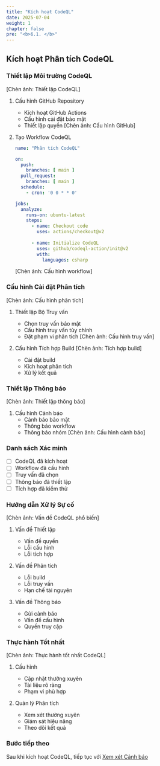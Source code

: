 ```yaml
---
title: "Kích hoạt CodeQL"
date: 2025-07-04
weight: 1
chapter: false
pre: "<b>6.1. </b>"
---
```


## Kích hoạt Phân tích CodeQL

### Thiết lập Môi trường CodeQL
[Chèn ảnh: Thiết lập CodeQL]
1. Cấu hình GitHub Repository
   - Kích hoạt GitHub Actions
   - Cấu hình cài đặt bảo mật
   - Thiết lập quyền
   [Chèn ảnh: Cấu hình GitHub]

2. Tạo Workflow CodeQL
   ```yaml
   name: "Phân tích CodeQL"
   
   on:
     push:
       branches: [ main ]
     pull_request:
       branches: [ main ]
     schedule:
       - cron: '0 0 * * 0'
   
   jobs:
     analyze:
       runs-on: ubuntu-latest
       steps:
         - name: Checkout code
           uses: actions/checkout@v2
         
         - name: Initialize CodeQL
           uses: github/codeql-action/init@v2
           with:
             languages: csharp
   ```
   [Chèn ảnh: Cấu hình workflow]

### Cấu hình Cài đặt Phân tích
[Chèn ảnh: Cấu hình phân tích]
1. Thiết lập Bộ Truy vấn
   - Chọn truy vấn bảo mật
   - Cấu hình truy vấn tùy chỉnh
   - Đặt phạm vi phân tích
   [Chèn ảnh: Cấu hình truy vấn]

2. Cấu hình Tích hợp Build
   [Chèn ảnh: Tích hợp build]
   - Cài đặt build
   - Kích hoạt phân tích
   - Xử lý kết quả

### Thiết lập Thông báo
[Chèn ảnh: Thiết lập thông báo]
1. Cấu hình Cảnh báo
   - Cảnh báo bảo mật
   - Thông báo workflow
   - Thông báo nhóm
   [Chèn ảnh: Cấu hình cảnh báo]

### Danh sách Xác minh
- [ ] CodeQL đã kích hoạt
- [ ] Workflow đã cấu hình
- [ ] Truy vấn đã chọn
- [ ] Thông báo đã thiết lập
- [ ] Tích hợp đã kiểm thử

### Hướng dẫn Xử lý Sự cố
[Chèn ảnh: Vấn đề CodeQL phổ biến]
1. Vấn đề Thiết lập
   - Vấn đề quyền
   - Lỗi cấu hình
   - Lỗi tích hợp

2. Vấn đề Phân tích
   - Lỗi build
   - Lỗi truy vấn
   - Hạn chế tài nguyên

3. Vấn đề Thông báo
   - Gửi cảnh báo
   - Vấn đề cấu hình
   - Quyền truy cập

### Thực hành Tốt nhất
[Chèn ảnh: Thực hành tốt nhất CodeQL]
1. Cấu hình
   - Cập nhật thường xuyên
   - Tài liệu rõ ràng
   - Phạm vi phù hợp

2. Quản lý Phân tích
   - Xem xét thường xuyên
   - Giám sát hiệu năng
   - Theo dõi kết quả

### Bước tiếp theo
Sau khi kích hoạt CodeQL, tiếp tục với [Xem xét Cảnh báo](../6.2-review-alerts/)
